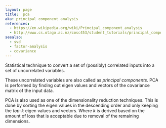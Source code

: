 ```yaml
---
layout: page
title:  pca
aka: principal component analysis
references:
  - https://en.wikipedia.org/wiki/Principal_component_analysis
  - http://www.cs.otago.ac.nz/cosc453/student_tutorials/principal_components.pdf
seealso:
  - svd
  - factor-analysis
  - covariance
---
```

Statistical technique to convert a set of (possibly) correlated inputs into a
set of uncorrelated variables.

These uncorrelated variables are also called as _principal components_. PCA is
performed by finding out eigen values and vectors of the covariance matrix of
the input data.

PCA is also used as one of the dimensionality reduction techniques. This is done
by sorting the eigen values in the descending order and only keeping the _top-k_
eigen values and vectors. Where _k_ is derived based on the amount of loss that
is acceptable due to removal of the remaining dimensions.

